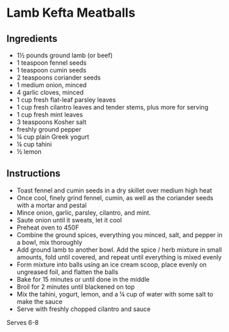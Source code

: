 # Lamb Kefta Meatballs

## Ingredients

- 1½ pounds ground lamb (or beef)
- 1 teaspoon fennel seeds
- 1 teaspoon cumin seeds
- 2 teaspoons coriander seeds
- 1 medium onion, minced
- 4 garlic cloves, minced
- 1 cup fresh flat-leaf parsley leaves
- 1 cup fresh cilantro leaves and tender stems, plus more for serving
- 1 cup fresh mint leaves
- 3 teaspoons Kosher salt
- freshly ground pepper
- ¼ cup plain Greek yogurt
- ¼ cup tahini
- ½ lemon

## Instructions

- Toast fennel and cumin seeds in a dry skillet over medium high heat
- Once cool, finely grind fennel, cumin, as well as the coriander seeds with a mortar and pestal
- Mince onion, garlic, parsley, cilantro, and mint.
- Saute onion until it sweats, let it cool
- Preheat oven to 450F
- Combine the ground spices, everything you minced, salt, and pepper in a bowl, mix thoroughly
- Add ground lamb to another bowl. Add the spice / herb mixture in small amounts, fold until covered, and repeat until everything is mixed evenly
- Form mixture into balls using an ice cream scoop, place evenly on ungreased foil, and flatten the balls
- Bake for 15 minutes or until done in the middle
- Broil for 2 minutes until blackened on top
- Mix the tahini, yogurt, lemon, and a ¼ cup of water with some salt to make the sauce
- Serve with freshly chopped cilantro and sauce

Serves 6-8
